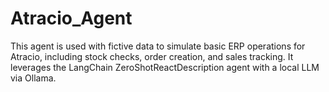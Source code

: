 # Atracio_Agent
This agent is used with fictive data to simulate basic ERP operations for Atracio, including stock checks, order creation, and sales tracking. It leverages the LangChain ZeroShotReactDescription agent with a local LLM via Ollama.
